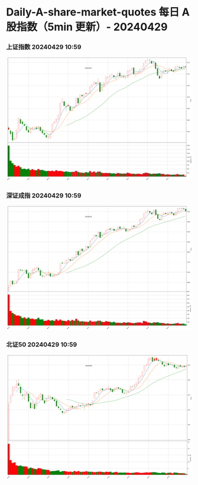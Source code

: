 
# Daily-A-share-market-quotes 每日 A 股指数（5min 更新）- 20240429

### 上证指数 20240429 10:59
![](./fig/2024/4/20240429-sh000001.png)

### 深证成指 20240429 10:59
![](./fig/2024/4/20240429-sz399001.png)

### 北证50 20240429 10:59
![](./fig/2024/4/20240429-bj899050.png)
